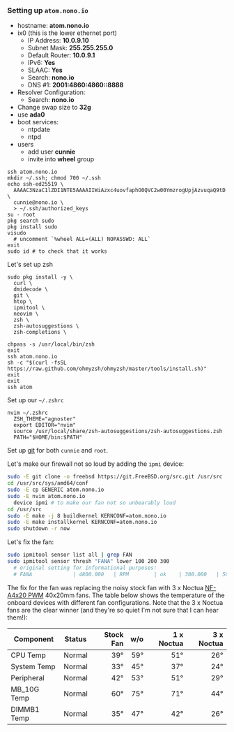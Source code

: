 ### Setting up `atom.nono.io`

- hostname: **atom.nono.io**
- ix0 (this is the lower ethernet port)
  - IP Address: **10.0.9.10**
  - Subnet Mask: **255.255.255.0**
  - Default Router: **10.0.9.1**
  - IPv6: **Yes**
  - SLAAC: **Yes**
  - Search: **nono.io**
  - DNS #1: **2001:4860:4860::8888**
- Resolver Configuration:
  - Search: **nono.io**
- Change swap size to **32g**
- use **ada0**
- boot services:
  - ntpdate
  - ntpd
- users
  - add user **cunnie**
  - invite into **wheel** group

```
ssh atom.nono.io
mkdir ~/.ssh; chmod 700 ~/.ssh
echo ssh-ed25519 \
  AAAAC3NzaC1lZDI1NTE5AAAAIIWiAzxc4uovfaphO0QVC2w00YmzrogUpjAzvuqaQ9tD \
  cunnie@nono.io \
  > ~/.ssh/authorized_keys
su - root
pkg search sudo
pkg install sudo
visudo
  # uncomment `%wheel ALL=(ALL) NOPASSWD: ALL`
exit
sudo id # to check that it works
```

Let's set up zsh

```
sudo pkg install -y \
  curl \
  dmidecode \
  git \
  htop \
  ipmitool \
  neovim \
  zsh \
  zsh-autosuggestions \
  zsh-completions \

chpass -s /usr/local/bin/zsh
exit
ssh atom.nono.io
sh -c "$(curl -fsSL https://raw.github.com/ohmyzsh/ohmyzsh/master/tools/install.sh)"
exit
exit
ssh atom
```

Set up our `~/.zshrc`

```
nvim ~/.zshrc
  ZSH_THEME="agnoster"
  export EDITOR="nvim"
  source /usr/local/share/zsh-autosuggestions/zsh-autosuggestions.zsh
  PATH="$HOME/bin:$PATH"
```

Set up [git](https://github.com/cunnie/docs/blob/master/git.md) for both
`cunnie` and `root`.

Let's make our firewall not so loud by adding the `ipmi` device:

```bash
sudo -E git clone -o freebsd https://git.FreeBSD.org/src.git /usr/src
cd /usr/src/sys/amd64/conf
sudo -E cp GENERIC atom.nono.io
sudo -E nvim atom.nono.io
  device ipmi # to make our fan not so unbearably loud
cd /usr/src
sudo -E make -j 8 buildkernel KERNCONF=atom.nono.io
sudo -E make installkernel KERNCONF=atom.nono.io
sudo shutdown -r now
```

Let's fix the fan:

```bash
sudo ipmitool sensor list all | grep FAN
sudo ipmitool sensor thresh "FANA" lower 100 200 300
  # original setting for informational purposes:
  # FANA             | 4800.000   | RPM        | ok    | 300.000   | 500.000   | 700.000   | 25300.000 | 25400.000 | 25500.000
```

The fix for the fan was replacing the noisy stock fan with 3 x Noctua [NF-A4x20
PWM](https://noctua.at/en/products/fan/nf-a4x20-pwm) 40x20mm fans. The table
below shows the temperature of the onboard devices with different fan
configurations. Note that the 3 x Noctua fans are the clear winner (and they're
so quiet I'm not sure that I can hear them!):

| Component     | Status |    Stock Fan | w/o | 1 x Noctua | 3 x Noctua |
|---------------|--------|-------------:|----:|-----------:|-----------:|
| CPU Temp	| Normal |          39° | 59° |        51° |        26° |
| System Temp	| Normal |          33° | 45° |        37° |        24° |
| Peripheral	| Normal |          42° | 53° |        51° |        29° |
| MB_10G Temp	| Normal |          60° | 75° |        71° |        44° |
| DIMMB1 Temp	| Normal |          35° | 47° |        42° |        26° |
